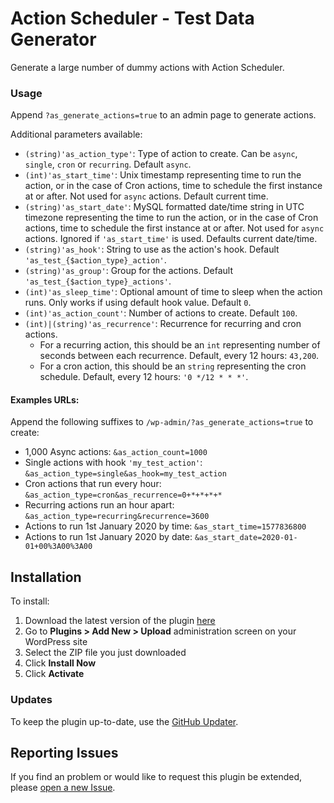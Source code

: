 # Action Scheduler - Test Data Generator

Generate a large number of dummy actions with Action Scheduler.

### Usage

Append `?as_generate_actions=true` to an admin page to generate actions.

Additional parameters available:

* `(string)'as_action_type'`: Type of action to create. Can be `async`, `single`, `cron` or `recurring`. Default `async`.
* `(int)'as_start_time'`: Unix timestamp representing time to run the action, or in the case of Cron actions, time to schedule the first instance at or after. Not used for `async` actions. Default current time.
* `(string)'as_start_date'`: MySQL formatted date/time string in UTC timezone representing the time to run the action, or in the case of Cron actions, time to schedule the first instance at or after. Not used for `async` actions. Ignored if `'as_start_time'` is used. Defaults current date/time.
* `(string)'as_hook'`: String to use as the action's hook. Default `'as_test_{$action_type}_action'`.
* `(string)'as_group'`: Group for the actions. Default `'as_test_{$action_type}_actions'`.
* `(int)'as_sleep_time'`: Optional amount of time to sleep when the action runs. Only works if using default hook value. Default `0`.
* `(int)'as_action_count'`: Number of actions to create. Default `100`.
* `(int)|(string)'as_recurrence'`: Recurrence for recurring and cron actions.
	* For a recurring action, this should be an `int` representing number of seconds between each recurrence. Default, every 12 hours: `43,200`.
	* For a cron action, this should be an `string` representing the cron schedule. Default, every 12 hours: `'0 */12 * * *'`.

#### Examples URLs:

Append the following suffixes to `/wp-admin/?as_generate_actions=true` to create:

* 1,000 Async actions: `&as_action_count=1000`
* Single actions with hook `'my_test_action'`: `&as_action_type=single&as_hook=my_test_action`
* Cron actions that run every hour: `&as_action_type=cron&as_recurrence=0+*+*+*+*`
* Recurring actions run an hour apart: `&as_action_type=recurring&recurrence=3600`
* Actions to run 1st January 2020 by time: `&as_start_time=1577836800`
* Actions to run 1st January 2020 by date: `&as_start_date=2020-01-01+00%3A00%3A00`

## Installation

To install:

1. Download the latest version of the plugin [here](https://github.com/woocommerce/action-scheduler-test-data-generator/archive/master.zip)
1. Go to **Plugins > Add New > Upload** administration screen on your WordPress site
1. Select the ZIP file you just downloaded
1. Click **Install Now**
1. Click **Activate**

### Updates

To keep the plugin up-to-date, use the [GitHub Updater](https://github.com/afragen/github-updater).

## Reporting Issues

If you find an problem or would like to request this plugin be extended, please [open a new Issue](https://github.com/woocommerce/action-scheduler-test-data-generator/issues/new).


